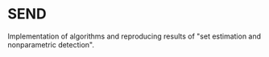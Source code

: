 # SEND
Implementation of algorithms and reproducing results of "set estimation and nonparametric detection".
